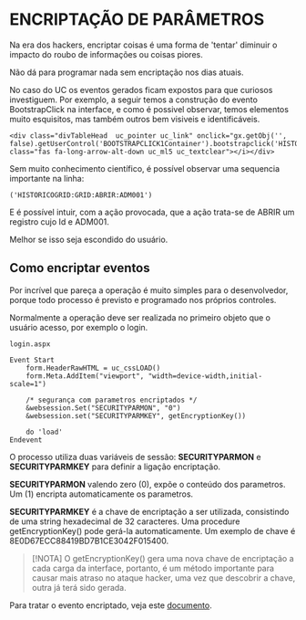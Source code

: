 # ENCRIPTAÇÃO DE PARÂMETROS

Na era dos hackers, encriptar coisas é uma forma de 'tentar' diminuir o impacto do roubo de informações ou coisas piores.

Não dá para programar nada sem encriptação nos dias atuais.

No caso do UC os eventos gerados ficam expostos para que curiosos investiguem. Por exemplo, a seguir temos a construção do evento BootstrapClick na interface, e como é possivel observar, temos elementos muito esquisitos, mas também outros bem visiveis e identificáveis.

```
<div class="divTableHead  uc_pointer uc_link" onclick="gx.getObj('', false).getUserControl('BOOTSTRAPCLICK1Container').bootstrapclick('HISTORICOGRID:GRID:ABRIR:ADM001');">Sigla<i class="fas fa-long-arrow-alt-down uc_ml5 uc_textclear"></i></div>
```
Sem muito conhecimento científico, é possível observar uma sequencia importante na linha:

```
('HISTORICOGRID:GRID:ABRIR:ADM001')
```
E é possível intuir, com a ação provocada, que a ação trata-se de ABRIR um registro cujo Id e ADM001.

Melhor se isso seja escondido do usuário.

## Como encriptar eventos

Por incrível que pareça a operação é muito simples para o desenvolvedor, porque todo processo é previsto e programado nos próprios controles.

Normalmente a operação deve ser realizada no primeiro objeto que o usuário acesso, por exemplo o login.

```
login.aspx

Event Start
 	form.HeaderRawHTML = uc_cssLOAD()
	form.Meta.AddItem("viewport", "width=device-width,initial-scale=1")

	/* segurança com parametros encriptados */
	&websession.Set("SECURITYPARMON", "0")
	&websession.set("SECURITYPARMKEY", getEncryptionKey())

	do 'load'		
Endevent
```
O processo utiliza duas variáveis de sessão: **SECURITYPARMON** e **SECURITYPARMKEY** para definir a ligação encriptação.

**SECURITYPARMON** valendo zero (0), expõe o conteúdo dos parametros. Um (1) encripta automaticamente os parametros.

**SECURITYPARMKEY** é a chave de encriptação a ser utilizada, consistindo de uma string hexadecimal de 32 caracteres. Uma procedure getEncryptionKey() pode gerá-la automaticamente. Um exemplo de chave é 8E0D67ECC88419BD7B1CE3042F015400.

>[!NOTA]
>O getEncryptionKey() gera uma nova chave de encriptação a cada carga da interface, portanto, é um método importante para causar mais atraso no ataque hacker, uma vez que descobrir a chave, outra já terá sido gerada.

Para tratar o evento encriptado, veja este [documento](doc/tecnicas/tec_encriptacaobootstrapclick.md).
